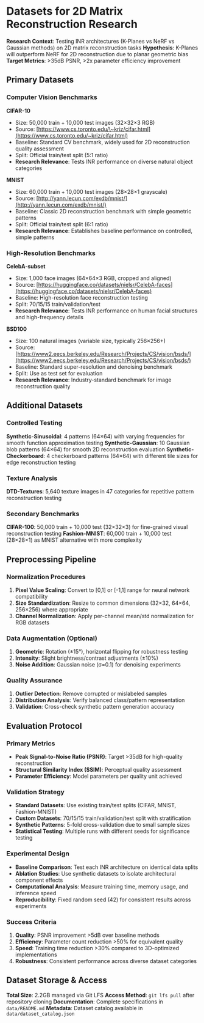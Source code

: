 # Datasets for 2D Matrix Reconstruction Research

**Research Context**: Testing INR architectures (K-Planes vs NeRF vs Gaussian methods) on 2D matrix reconstruction tasks
**Hypothesis**: K-Planes will outperform NeRF for 2D reconstruction due to planar geometric bias
**Target Metrics**: >35dB PSNR, >2x parameter efficiency improvement

## Primary Datasets

### Computer Vision Benchmarks

**CIFAR-10**

* Size: 50,000 train + 10,000 test images (32×32×3 RGB)
* Source: [https://www.cs.toronto.edu/\~kriz/cifar.html](https://www.cs.toronto.edu/~kriz/cifar.html)
* Baseline: Standard CV benchmark, widely used for 2D reconstruction quality assessment
* Split: Official train/test split (5:1 ratio)
* **Research Relevance**: Tests INR performance on diverse natural object categories

**MNIST**

* Size: 60,000 train + 10,000 test images (28×28×1 grayscale)
* Source: [http://yann.lecun.com/exdb/mnist/](http://yann.lecun.com/exdb/mnist/)
* Baseline: Classic 2D reconstruction benchmark with simple geometric patterns
* Split: Official train/test split (6:1 ratio)
* **Research Relevance**: Establishes baseline performance on controlled, simple patterns

### High-Resolution Benchmarks

**CelebA-subset**

* Size: 1,000 face images (64×64×3 RGB, cropped and aligned)
* Source: [https://huggingface.co/datasets/nielsr/CelebA-faces](https://huggingface.co/datasets/nielsr/CelebA-faces)
* Baseline: High-resolution face reconstruction testing
* Split: 70/15/15 train/validation/test
* **Research Relevance**: Tests INR performance on human facial structures and high-frequency details

**BSD100**

* Size: 100 natural images (variable size, typically 256×256+)
* Source: [https://www2.eecs.berkeley.edu/Research/Projects/CS/vision/bsds/](https://www2.eecs.berkeley.edu/Research/Projects/CS/vision/bsds/)
* Baseline: Standard super-resolution and denoising benchmark
* Split: Use as test set for evaluation
* **Research Relevance**: Industry-standard benchmark for image reconstruction quality

## Additional Datasets

### Controlled Testing

**Synthetic-Sinusoidal**: 4 patterns (64×64) with varying frequencies for smooth function approximation testing
**Synthetic-Gaussian**: 10 Gaussian blob patterns (64×64) for smooth 2D reconstruction evaluation
**Synthetic-Checkerboard**: 4 checkerboard patterns (64×64) with different tile sizes for edge reconstruction testing

### Texture Analysis

**DTD-Textures**: 5,640 texture images in 47 categories for repetitive pattern reconstruction testing

### Secondary Benchmarks

**CIFAR-100**: 50,000 train + 10,000 test (32×32×3) for fine-grained visual reconstruction testing
**Fashion-MNIST**: 60,000 train + 10,000 test (28×28×1) as MNIST alternative with more complexity

## Preprocessing Pipeline

### Normalization Procedures

1. **Pixel Value Scaling**: Convert to \[0,1] or \[-1,1] range for neural network compatibility
2. **Size Standardization**: Resize to common dimensions (32×32, 64×64, 256×256) where appropriate
3. **Channel Normalization**: Apply per-channel mean/std normalization for RGB datasets

### Data Augmentation (Optional)

1. **Geometric**: Rotation (±15°), horizontal flipping for robustness testing
2. **Intensity**: Slight brightness/contrast adjustments (±10%)
3. **Noise Addition**: Gaussian noise (σ\=0.1) for denoising experiments

### Quality Assurance

1. **Outlier Detection**: Remove corrupted or mislabeled samples
2. **Distribution Analysis**: Verify balanced class/pattern representation
3. **Validation**: Cross-check synthetic pattern generation accuracy

## Evaluation Protocol

### Primary Metrics

* **Peak Signal-to-Noise Ratio (PSNR)**: Target >35dB for high-quality reconstruction
* **Structural Similarity Index (SSIM)**: Perceptual quality assessment
* **Parameter Efficiency**: Model parameters per quality unit achieved

### Validation Strategy

* **Standard Datasets**: Use existing train/test splits (CIFAR, MNIST, Fashion-MNIST)
* **Custom Datasets**: 70/15/15 train/validation/test split with stratification
* **Synthetic Patterns**: 5-fold cross-validation due to small sample sizes
* **Statistical Testing**: Multiple runs with different seeds for significance testing

### Experimental Design

* **Baseline Comparison**: Test each INR architecture on identical data splits
* **Ablation Studies**: Use synthetic datasets to isolate architectural component effects
* **Computational Analysis**: Measure training time, memory usage, and inference speed
* **Reproducibility**: Fixed random seed (42) for consistent results across experiments

### Success Criteria

1. **Quality**: PSNR improvement >5dB over baseline methods
2. **Efficiency**: Parameter count reduction >50% for equivalent quality
3. **Speed**: Training time reduction >30% compared to 3D-optimized implementations
4. **Robustness**: Consistent performance across diverse dataset categories

## Dataset Storage & Access

**Total Size**: 2.2GB managed via Git LFS
**Access Method**: `git lfs pull` after repository cloning
**Documentation**: Complete specifications in `data/README.md`
**Metadata**: Dataset catalog available in `data/dataset_catalog.json`